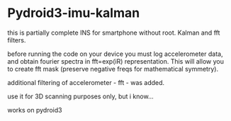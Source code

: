 # Pydroid3-imu-kalman

this is partially complete INS for smartphone without root. Kalman and fft filters.

before running the code on your device you must log accelerometer data, and obtain fourier spectra in fft=exp(iR) representation. This will allow you to create fft mask (preserve negative freqs for mathematical symmetry).

additional filtering of accelerometer - fft - was added.

use it for 3D scanning purposes only, but i know...

works on pydroid3
